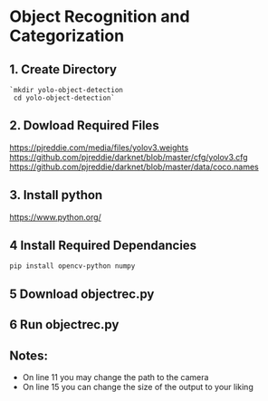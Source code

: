 # Object Recognition and Categorization
## 1. Create Directory
    `mkdir yolo-object-detection
     cd yolo-object-detection`
## 2. Dowload Required Files
  https://pjreddie.com/media/files/yolov3.weights
  https://github.com/pjreddie/darknet/blob/master/cfg/yolov3.cfg
  https://github.com/pjreddie/darknet/blob/master/data/coco.names

## 3. Install python
  https://www.python.org/

## 4 Install Required Dependancies
  `pip install opencv-python numpy`

## 5 Download objectrec.py

## 6 Run objectrec.py

## Notes:
- On line 11 you may change the path to the camera
- On line 15 you can change the size of the output to your liking
